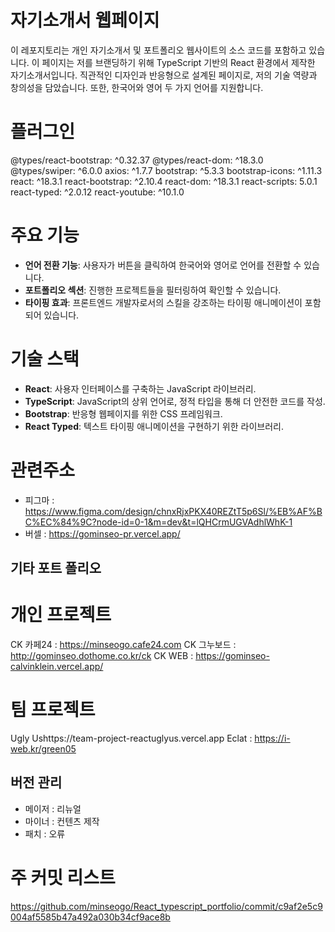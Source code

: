 # 자기소개서 웹페이지

이 레포지토리는 개인 자기소개서 및 포트폴리오 웹사이트의 소스 코드를 포함하고 있습니다. 이 페이지는 저를 브랜딩하기 위해 TypeScript 기반의 React 환경에서 제작한 자기소개서입니다. 직관적인 디자인과 반응형으로 설계된 페이지로, 저의 기술 역량과 창의성을 담았습니다. 또한, 한국어와 영어 두 가지 언어를 지원합니다.

# 플러그인
@types/react-bootstrap: ^0.32.37
@types/react-dom: ^18.3.0
@types/swiper: ^6.0.0
axios: ^1.7.7
bootstrap: ^5.3.3
bootstrap-icons: ^1.11.3
react: ^18.3.1
react-bootstrap: ^2.10.4
react-dom: ^18.3.1
react-scripts: 5.0.1
react-typed: ^2.0.12
react-youtube: ^10.1.0

# 주요 기능

- **언어 전환 기능**: 사용자가 버튼을 클릭하여 한국어와 영어로 언어를 전환할 수 있습니다.
- **포트폴리오 섹션**: 진행한 프로젝트들을 필터링하여 확인할 수 있습니다.
- **타이핑 효과**: 프론트엔드 개발자로서의 스킬을 강조하는 타이핑 애니메이션이 포함되어 있습니다.

# 기술 스택

- **React**: 사용자 인터페이스를 구축하는 JavaScript 라이브러리.
- **TypeScript**: JavaScript의 상위 언어로, 정적 타입을 통해 더 안전한 코드를 작성.
- **Bootstrap**: 반응형 웹페이지를 위한 CSS 프레임워크.
- **React Typed**: 텍스트 타이핑 애니메이션을 구현하기 위한 라이브러리.


# 관련주소
- 피그마 : https://www.figma.com/design/chnxRjxPKX40REZtT5p6Sl/%EB%AF%BC%EC%84%9C?node-id=0-1&m=dev&t=lQHCrmUGVAdhlWhK-1
- 버셀 : https://gominseo-pr.vercel.app/

## 기타 포트 폴리오

# 개인 프로젝트
CK 카페24 : https://minseogo.cafe24.com
CK 그누보드 : http://gominseo.dothome.co.kr/ck
CK WEB : https://gominseo-calvinklein.vercel.app/

# 팀 프로젝트 
Ugly Ushttps://team-project-reactuglyus.vercel.app
Eclat : https://i-web.kr/green05

## 버전 관리
- 메이저 : 리뉴얼
- 마이너 : 컨텐츠 제작
- 패치 : 오류

# 주 커밋 리스트
https://github.com/minseogo/React_typescript_portfolio/commit/c9af2e5c9004af5585b47a492a030b34cf9ace8b